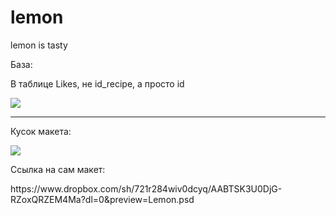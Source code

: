 # lemon
lemon is tasty

База:
<p>В таблице Likes, не id_recipe, а просто id</p>
<img src="https://cdn.discordapp.com/attachments/739083859697598524/808266434915336202/IMG_20210208_162148_587.jpg">

<hr>

<p>Кусок макета:</p>
<img src="https://cdn.discordapp.com/attachments/739083859697598524/808922459688009728/CnxZ1fapScM.jpg">

<p>Ссылка на сам макет:</p>https://www.dropbox.com/sh/721r284wiv0dcyq/AABTSK3U0DjG-RZoxQRZEM4Ma?dl=0&preview=Lemon.psd
